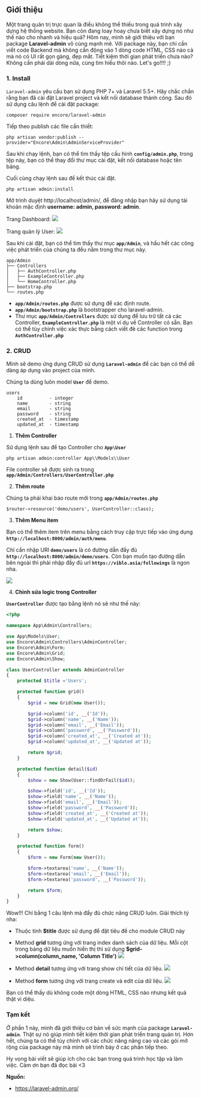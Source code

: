 ## Giới thiệu
Một trang quản trị trực quan là điều không thể thiếu trong quá trình xây dựng hệ thống website. Bạn còn đang loay hoay chưa biết xây dựng nó như thế nào cho nhanh và hiệu quả? Hôm nay, mình sẽ giới thiệu với bạn package **Laravel-admin** vô cùng mạnh mẽ. Với package này, bạn chỉ cần viết code Backend mà không cần động vào 1 dòng code HTML, CSS nào cả mà nó có UI rất gọn gàng, đẹp mắt. Tiết kiệm thời gian phát triển chưa nào? Không cần phải dài dòng nữa, cùng tìm hiểu thôi nào. Let's go!!!! ;)

### 1. Install
`Laravel-admin` yêu cầu bạn sử dụng PHP 7+ và Laravel 5.5+. Hãy chắc chắn rằng bạn đã cài đặt Laravel project và kết nối database thành công. Sau đó sử dụng câu lệnh để cài đặt package:
```
composer require encore/laravel-admin
```

Tiếp theo publish các file cần thiết:
```
php artisan vendor:publish --provider="Encore\Admin\AdminServiceProvider"
```

Sau khi chạy lệnh, bạn có thể tìm thấy tệp cấu hình **`config/admin.php`**, trong tệp này, bạn có thể thay đổi thư mục cài đặt, kết nối database hoặc tên bảng. 

Cuối cùng chạy lệnh sau để kết thúc cài đặt.

```
php artisan admin:install
```

Mở trình duyệt http://localhost/admin/, để đăng nhập bạn hãy sử dụng tài khoản mặc định **username: admin, password: admin**.

Trang Dashboard:
![](https://images.viblo.asia/c2649c3d-39f0-4244-8678-b23602b2e1ca.png)

Trang quản lý User:
![](https://images.viblo.asia/3364e5b5-730a-42cf-b79c-1e0c0e01ded0.png)


Sau khi cài đặt, bạn có thể tìm thấy thư mục **`app/Admin`**, và hầu hết các công việc phát triển của chúng ta đều nằm trong thư mục này.
```
app/Admin
├── Controllers
│   ├── AuthController.php
│   ├── ExampleController.php
│   └── HomeController.php
├── bootstrap.php
└── routes.php
```

- **`app/Admin/routes.php`** được sử dụng để xác định route.
- **`app/Admin/bootstrap.php`** là bootstrapper cho laravel-admin. 
- Thư mục **`app/Admin/Controllers`** được sử dụng để lưu trữ tất cả các Controller,  **`ExampleController.php`** là một ví dụ về Controller có sẵn. Bạn có thể tùy chỉnh việc xác thực bằng cách viết đè các function trong **`AuthController.php`**

### 2. CRUD
Mình sẽ demo ứng dụng CRUD sử dụng **`Laravel-admin`** để các bạn có thể dễ dàng áp dụng vào project của mình.

Chúng ta dùng luôn model **`User`** để demo.

```
users
    id          - integer
    name        - string
    email       - string
    password    - string
    created_at  - timestamp
    updated_at  - timestamp
```

1. **Thêm Controller**

Sử dụng lệnh sau để tạo Controller cho **`App\User`**

```
php artisan admin:controller App\\Models\\User
```

File controller sẽ được sinh ra trong **`app/Admin/Controllers/UserController.php`**

2. **Thêm route**

Chúng ta phải khai báo route mới trong **`app/Admin/routes.php`**
```
$router->resource('demo/users', UserController::class);
```

3. **Thêm Menu item**

Bạn có thể thêm item trên menu bằng cách truy cập trực tiếp vào ứng dụng **`http://localhost:8000/admin/auth/menu`**. 

Chỉ cần nhập URI **`demo/users`** là có đường dẫn đầy đủ **`http://localhost:8000/admin/demo/users`**. Còn bạn muốn tạo đường dẫn bên ngoài thì phải nhập đầy đủ url **`https://viblo.asia/followings`** là ngon nha.

![](https://images.viblo.asia/34d90a76-a479-4af1-ab0f-ecc16ac89ba2.png)

4. **Chỉnh sửa logic trong Controller**

**`UserController`** được tạo bằng lệnh nó sẽ như thế này:

```php
<?php

namespace App\Admin\Controllers;

use App\Models\User;
use Encore\Admin\Controllers\AdminController;
use Encore\Admin\Form;
use Encore\Admin\Grid;
use Encore\Admin\Show;

class UserController extends AdminController
{
    protected $title ='Users';

    protected function grid()
    {
        $grid = new Grid(new User());

        $grid->column('id', __('Id'));
        $grid->column('name', __('Name'));
        $grid->column('email', __('Email'));
        $grid->column('password', __('Password'));
        $grid->column('created_at', __('Created at'));
        $grid->column('updated_at', __('Updated at'));

        return $grid;
    }

    protected function detail($id)
    {
        $show = new Show(User::findOrFail($id));

        $show->field('id', __('Id'));
        $show->field('name', __('Name'));
        $show->field('email', __('Email'));
        $show->field('password', __('Password'));
        $show->field('created_at', __('Created at'));
        $show->field('updated_at', __('Updated at'));

        return $show;
    }

    protected function form()
    {
        $form = new Form(new User());

        $form->textarea('name', __('Name'));
        $form->textarea('email', __('Email'));
        $form->textarea('password', __('Password'));

        return $form;
    }
}
```

Wow!!! Chỉ bằng 1 câu lệnh mà đẩy đủ chức năng CRUD luôn. Giải thích tý nha:
- Thuộc tính **$title** được sử dụng để đặt tiêu đề cho module CRUD này

- Method **grid** tương ứng với trang index danh sách của dữ liệu. Mỗi cột trong bảng dữ liệu muốn hiển thị thì sử dụng **$grid->column(column_name, 'Column Title')**
![](https://images.viblo.asia/4169261d-b4bd-40e8-b992-00671205774d.png)
- Method **detail** tương ứng với trang show chi tiết của dữ liệu.
![](https://images.viblo.asia/51cf401c-8150-4356-bc53-1c8c31adf538.png)
- Method **form** tương ứng với trang create và edit của dữ liệu.
![](https://images.viblo.asia/aa219bc2-0ac5-42e4-ba98-a6220809befa.png)

Bạn có thể thấy dù không code một dòng HTML, CSS nào nhưng kết quả thật vi diệu.

### Tạm kết

Ở phần 1 này, mình đã giới thiệu cơ bản về sức mạnh của package **`Laravel-admin`**. Thật sự nó giúp mình tiết kiệm thời gian phát triển trang quản trị. Hơn hết, chúng ta có thể tùy chỉnh với các chức năng nâng cao và các gói mở rộng của package này mà mình sẽ trình bày ở các phần tiếp theo.

Hy vọng bài viết sẽ giúp ích cho các bạn trong quá trình học tập và làm việc. Cảm ơn bạn đã đọc bài <3 

**Nguồn:**
- https://laravel-admin.org/